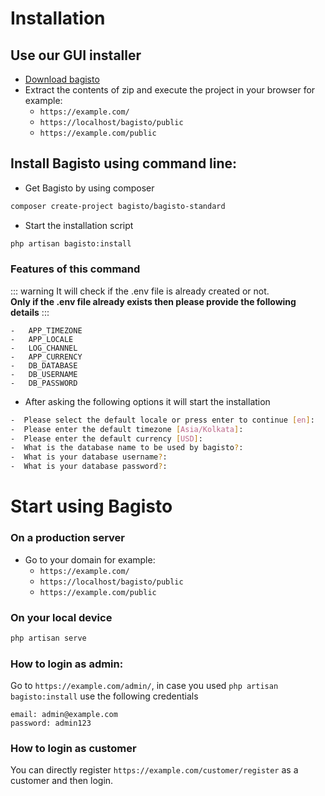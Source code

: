 # Installation

## Use our GUI installer
- [Download bagisto](https://bagisto.com/en/download/)
- Extract the contents of zip and execute the project in your browser for example:
    - `https://example.com/`
    - `https://localhost/bagisto/public`
    - `https://example.com/public`


## Install Bagisto using command line:

- Get Bagisto by using composer

```sh
composer create-project bagisto/bagisto-standard
```
  
- Start the installation script
```sh
php artisan bagisto:install
```

### Features of this command
::: warning
It will check if the .env file is already created or not.  
**Only if the .env file already exists then please provide the following details**
::: 

```
-   APP_TIMEZONE
-   APP_LOCALE
-   LOG_CHANNEL
-   APP_CURRENCY
-   DB_DATABASE
-   DB_USERNAME
-   DB_PASSWORD
```

- After asking the following options it will start the installation
```sh
-  Please select the default locale or press enter to continue [en]: 
-  Please enter the default timezone [Asia/Kolkata]:
-  Please enter the default currency [USD]: 
-  What is the database name to be used by bagisto?: 
-  What is your database username?:
-  What is your database password?:
```

# Start using Bagisto

### On a production server

- Go to your domain for example:
    - `https://example.com/`
    - `https://localhost/bagisto/public`
    - `https://example.com/public`

### On your local device

```sh
php artisan serve
```

### How to login as admin:

Go to `https://example.com/admin/`, in case you used `php artisan bagisto:install` use the following credentials
```
email: admin@example.com
password: admin123
```

### How to login as customer
You can directly register `https://example.com/customer/register` as a customer and then login.
